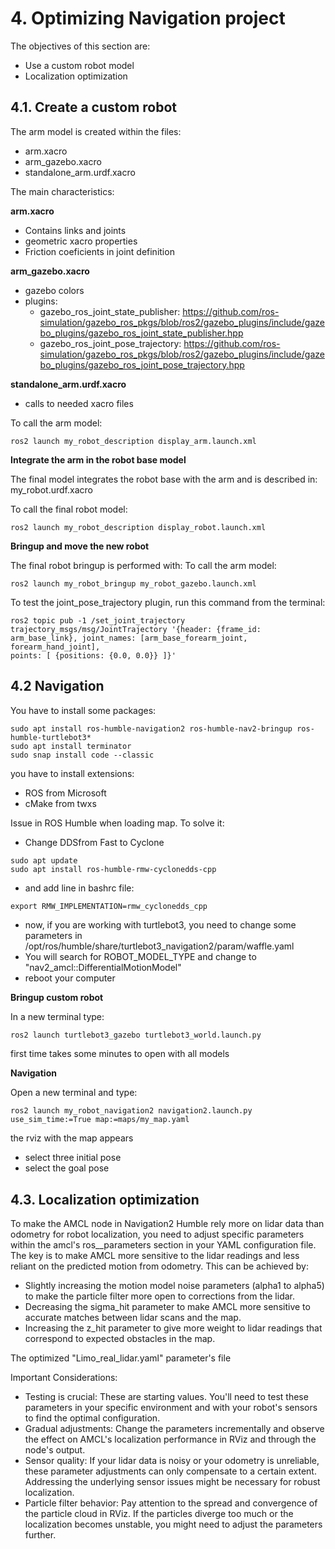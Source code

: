 # **4. Optimizing Navigation project**

The objectives of this section are:
- Use a custom robot model
- Localization optimization

## **4.1. Create a custom robot**
The arm model is created within the files:
- arm.xacro
- arm_gazebo.xacro
- standalone_arm.urdf.xacro

The main characteristics:

**arm.xacro**
- Contains links and joints
- geometric xacro properties
- Friction coeficients in joint definition

**arm_gazebo.xacro**
- gazebo colors
- plugins: 
    - gazebo_ros_joint_state_publisher: https://github.com/ros-simulation/gazebo_ros_pkgs/blob/ros2/gazebo_plugins/include/gazebo_plugins/gazebo_ros_joint_state_publisher.hpp
    - gazebo_ros_joint_pose_trajectory: https://github.com/ros-simulation/gazebo_ros_pkgs/blob/ros2/gazebo_plugins/include/gazebo_plugins/gazebo_ros_joint_pose_trajectory.hpp

**standalone_arm.urdf.xacro**
- calls to needed xacro files

To call the arm model:
```shell
ros2 launch my_robot_description display_arm.launch.xml
```

**Integrate the arm in the robot base model**

The final model integrates the robot base with the arm and is described in: my_robot.urdf.xacro

To call the final robot model:
```shell
ros2 launch my_robot_description display_robot.launch.xml
```

**Bringup and move the new robot**

The final robot bringup is performed with:
To call the arm model:
```shell
ros2 launch my_robot_bringup my_robot_gazebo.launch.xml
```

To test the joint_pose_trajectory plugin, run this command from the terminal:
```shell
ros2 topic pub -1 /set_joint_trajectory trajectory_msgs/msg/JointTrajectory '{header: {frame_id: arm_base_link}, joint_names: [arm_base_forearm_joint, forearm_hand_joint],
points: [ {positions: {0.0, 0.0}} ]}'
```

## **4.2 Navigation**

You have to install some packages:
```shell
sudo apt install ros-humble-navigation2 ros-humble-nav2-bringup ros-humble-turtlebot3*
sudo apt install terminator
sudo snap install code --classic
```
you have to install extensions:
- ROS from Microsoft
- cMake from twxs

Issue in ROS Humble when loading map. To solve it:
- Change DDSfrom Fast to Cyclone

```shell
sudo apt update
sudo apt install ros-humble-rmw-cyclonedds-cpp
```
- and add line in bashrc file:
```xml
export RMW_IMPLEMENTATION=rmw_cyclonedds_cpp
```
- now, if you are working with turtlebot3, you need to change some parameters in /opt/ros/humble/share/turtlebot3_navigation2/param/waffle.yaml
- You will search for ROBOT_MODEL_TYPE and change to "nav2_amcl::DifferentialMotionModel"
- reboot your computer

**Bringup custom robot**

In a new terminal type:
```shell
ros2 launch turtlebot3_gazebo turtlebot3_world.launch.py
```
first time takes some minutes to open with all models

**Navigation**

Open a new terminal and type:
```shell
ros2 launch my_robot_navigation2 navigation2.launch.py use_sim_time:=True map:=maps/my_map.yaml
```

the rviz with the map appears

- select three initial pose
- select the goal pose

## **4.3. Localization optimization**

To make the AMCL node in Navigation2 Humble rely more on lidar data than odometry for robot localization, you need to adjust specific parameters within the amcl's ros__parameters section in your YAML configuration file. The key is to make AMCL more sensitive to the lidar readings and less reliant on the predicted motion from odometry. This can be achieved by:

- Slightly increasing the motion model noise parameters (alpha1 to alpha5) to make the particle filter more open to corrections from the lidar.
- Decreasing the sigma_hit parameter to make AMCL more sensitive to accurate matches between lidar scans and the map.
- Increasing the z_hit parameter to give more weight to lidar readings that correspond to expected obstacles in the map.

The optimized "Limo_real_lidar.yaml" parameter's file

Important Considerations:

- Testing is crucial: These are starting values. You'll need to test these parameters in your specific environment and with your robot's sensors to find the optimal configuration.
- Gradual adjustments: Change the parameters incrementally and observe the effect on AMCL's localization performance in RViz and through the node's output.
- Sensor quality: If your lidar data is noisy or your odometry is unreliable, these parameter adjustments can only compensate to a certain extent. Addressing the underlying sensor issues might be necessary for robust localization.
- Particle filter behavior: Pay attention to the spread and convergence of the particle cloud in RViz. If the particles diverge too much or the localization becomes unstable, you might need to adjust the parameters further.